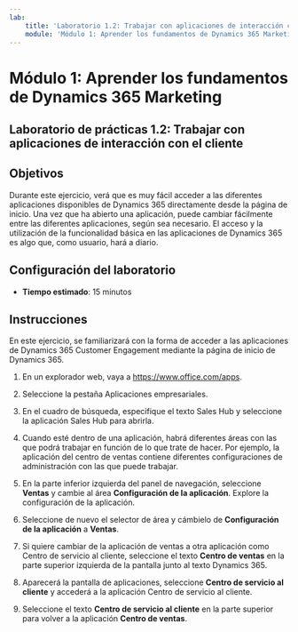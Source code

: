 ```yaml
---
lab:
    title: 'Laboratorio 1.2: Trabajar con aplicaciones de interacción con el cliente'
    module: 'Módulo 1: Aprender los fundamentos de Dynamics 365 Marketing'
---
```


Módulo 1: Aprender los fundamentos de Dynamics 365 Marketing
========================

## Laboratorio de prácticas 1.2: Trabajar con aplicaciones de interacción con el cliente 

## Objetivos

Durante este ejercicio, verá que es muy fácil acceder a las diferentes aplicaciones disponibles de Dynamics 365 directamente desde la página de inicio. Una vez que ha abierto una aplicación, puede cambiar fácilmente entre las diferentes aplicaciones, según sea necesario. El acceso y la utilización de la funcionalidad básica en las aplicaciones de Dynamics 365 es algo que, como usuario, hará a diario.


## Configuración del laboratorio

  - **Tiempo estimado**: 15 minutos

## Instrucciones

En este ejercicio, se familiarizará con la forma de acceder a las aplicaciones de Dynamics 365 Customer Engagement mediante la página de inicio de Dynamics 365. 

1.	En un explorador web, vaya a https://www.office.com/apps. 

2.	Seleccione la pestaña Aplicaciones empresariales.  

3.	En el cuadro de búsqueda, especifique el texto Sales Hub y seleccione la aplicación Sales Hub para abrirla.  

4. Cuando esté dentro de una aplicación, habrá diferentes áreas con las que podrá trabajar en función de lo que trate de hacer. Por ejemplo, la aplicación del centro de ventas contiene diferentes configuraciones de administración con las que puede trabajar. 

5. En la parte inferior izquierda del panel de navegación, seleccione **Ventas** y cambie al área **Configuración de la aplicación**. Explore la configuración de la aplicación.

6. Seleccione de nuevo el selector de área y cámbielo de **Configuración de la aplicación** a **Ventas**.

7. Si quiere cambiar de la aplicación de ventas a otra aplicación como Centro de servicio al cliente, seleccione el texto **Centro de ventas** en la parte superior izquierda de la pantalla junto al texto Dynamics 365. 

8. Aparecerá la pantalla de aplicaciones, seleccione **Centro de servicio al cliente** y accederá a la aplicación Centro de servicio al cliente. 

9. Seleccione el texto **Centro de servicio al cliente** en la parte superior para volver a la aplicación **Centro de ventas**. 
